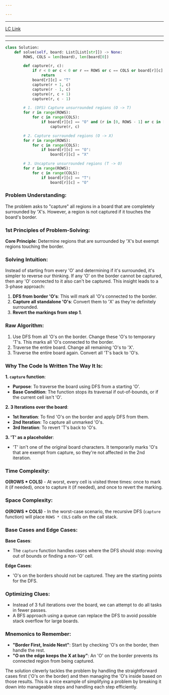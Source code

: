 ```yaml
---

---
```

---
[LC Link](https://leetcode.com/problems/surrounded-regions/)

---
---

```python
class Solution:
    def solve(self, board: List[List[str]]) -> None:
        ROWS, COLS = len(board), len(board[0])

        def capture(r, c):
            if r < 0 or c < 0 or r == ROWS or c == COLS or board[r][c] != "O":
                return
            board[r][c] = "T"
            capture(r + 1, c)
            capture(r - 1, c)
            capture(r, c + 1)
            capture(r, c - 1)

        # 1. (DFS) Capture unsurrounded regions (O -> T)
        for r in range(ROWS):
            for c in range(COLS):
                if board[r][c] == "O" and (r in [0, ROWS - 1] or c in [0, COLS - 1]):
                    capture(r, c)

        # 2. Capture surrounded regions (O -> X)
        for r in range(ROWS):
            for c in range(COLS):
                if board[r][c] == "O":
                    board[r][c] = "X"

        # 3. Uncapture unsurrounded regions (T -> O)
        for r in range(ROWS):
            for c in range(COLS):
                if board[r][c] == "T":
                    board[r][c] = "O"

```

### Problem Understanding:

The problem asks to "capture" all regions in a board that are completely surrounded by 'X's. However, a region is not captured if it touches the board's border.

### 1st Principles of Problem-Solving:

**Core Principle**: Determine regions that are surrounded by 'X's but exempt regions touching the border.

### Solving Intuition:

Instead of starting from every 'O' and determining if it's surrounded, it's simpler to reverse our thinking. If any 'O' on the border cannot be captured, then any 'O' connected to it also can't be captured. This insight leads to a 3-phase approach:

1. **DFS from border 'O's**: This will mark all 'O's connected to the border.
2. **Capture all standalone 'O's**: Convert them to 'X' as they're definitely surrounded.
3. **Revert the markings from step 1**.

### Raw Algorithm:

1. Use DFS from all 'O's on the border. Change these 'O's to temporary 'T's. This marks all 'O's connected to the border.
2. Traverse the entire board. Change all remaining 'O's to 'X'.
3. Traverse the entire board again. Convert all 'T's back to 'O's.

### Why The Code Is Written The Way It Is:

**1. `capture` function**:
- **Purpose**: To traverse the board using DFS from a starting 'O'.
- **Base Condition**: The function stops its traversal if out-of-bounds, or if the current cell isn't 'O'.

**2. 3 Iterations over the board**:
- **1st Iteration**: To find 'O's on the border and apply DFS from them.
- **2nd Iteration**: To capture all unmarked 'O's.
- **3rd Iteration**: To revert 'T's back to 'O's.

**3. 'T' as a placeholder**:
- 'T' isn't one of the original board characters. It temporarily marks 'O's that are exempt from capture, so they're not affected in the 2nd iteration.

### Time Complexity:

**O(ROWS * COLS)** - At worst, every cell is visited three times: once to mark it (if needed), once to capture it (if needed), and once to revert the marking.

### Space Complexity:

**O(ROWS * COLS)** - In the worst-case scenario, the recursive DFS (`capture` function) will place `ROWS * COLS` calls on the call stack. 

### Base Cases and Edge Cases:

**Base Cases**: 
- The `capture` function handles cases where the DFS should stop: moving out of bounds or finding a non-'O' cell.

**Edge Cases**: 
- 'O's on the borders should not be captured. They are the starting points for the DFS.

### Optimizing Clues:

- Instead of 3 full iterations over the board, we can attempt to do all tasks in fewer passes.
- A BFS approach using a queue can replace the DFS to avoid possible stack overflow for large boards.

### Mnemonics to Remember:

- **"Border First, Inside Next"**: Start by checking 'O's on the border, then handle the rest.
- **"O on the edge keeps the X at bay"**: An 'O' on the border prevents its connected region from being captured.

The solution cleverly tackles the problem by handling the straightforward cases first ('O's on the border) and then managing the 'O's inside based on those results. This is a nice example of simplifying a problem by breaking it down into manageable steps and handling each step efficiently.